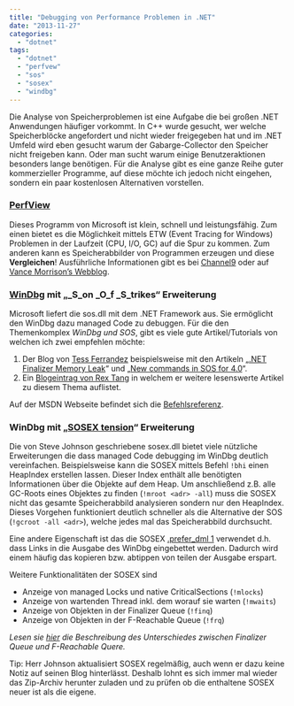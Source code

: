 ```yaml
---
title: "Debugging von Performance Problemen in .NET"
date: "2013-11-27"
categories: 
  - "dotnet"
tags: 
  - "dotnet"
  - "perfvew"
  - "sos"
  - "sosex"
  - "windbg"
---
```


Die Analyse von Speicherproblemen ist eine Aufgabe die bei großen .NET Anwendungen häufiger vorkommt. In C++ wurde gesucht, wer welche Speicherblöcke angefordert und nicht wieder freigegeben hat und im .NET Umfeld wird eben gesucht warum der Gabarge-Collector den Speicher nicht freigeben kann. Oder man sucht warum einige Benutzeraktionen besonders lange benötigen. Für die Analyse gibt es eine ganze Reihe guter kommerzieller Programme, auf diese möchte ich jedoch nicht eingehen, sondern ein paar kostenlosen Alternativen vorstellen.

### [PerfView](http://www.microsoft.com/en-us/download/details.aspx?id=28567)

Dieses Programm von Microsoft ist klein, schnell und leistungsfähig. Zum einen bietet es die Möglichkeit mittels ETW (Event Tracing for Windows) Problemen in der Laufzeit (CPU, I/O, GC) auf die Spur zu kommen. Zum anderen kann es Speicherabbilder von Programmen erzeugen und diese **Vergleichen**! Ausführliche Informationen gibt es bei [Channel9](http://channel9.msdn.com/Series/PerfView-Tutorial) oder auf [Vance Morrison’s Webblog](http://blogs.msdn.com/b/vancem/).

### [WinDbg](http://msdn.microsoft.com/en-us/library/windows/hardware/ff551063.aspx) mit „_S_on _O_f _S_trikes“ Erweiterung

Microsoft liefert die sos.dll mit dem .NET Framework aus. Sie ermöglicht den WinDbg dazu managed Code zu debuggen. Für die den Themenkomplex _WinDbg und SOS_, gibt es viele gute Artikel/Tutorials von welchen ich zwei empfehlen möchte:

1. Der Blog von [Tess Ferrandez](http://blogs.msdn.com/b/tess/default.aspx?PageIndex=1&PostSortBy=MostRecent) beispielsweise mit den Artikeln „[.NET Finalizer Memory Leak](http://blogs.msdn.com/b/tess/archive/2007/10/19/net-finalizer-memory-leak-debugging-with-sos-dll-in-visual-studio.aspx)“ und „[New commands in SOS for 4.0](http://blogs.msdn.com/b/tess/archive/2010/03/01/new-commands-in-sos-for-net-4-0-part-1.aspx?Redirected=true)“.
2. Ein [Blogeintrag von Rex Tang](http://blogs.msdn.com/b/rextang/archive/2007/07/24/4026494.aspx) in welchem er weitere lesenswerte Artikel zu diesem Thema auflistet.

Auf der MSDN Webseite befindet sich die [Befehlsreferenz](http://msdn.microsoft.com/de-de/library/bb190764.aspx).

### WinDbg mit „[SOSEX tension](http://www.stevestechspot.com)“ Erweiterung

Die von Steve Johnson geschriebene sosex.dll bietet viele nützliche Erweiterungen die dass managed Code debugging im WinDbg deutlich vereinfachen. Beispielsweise kann die SOSEX mittels Befehl `!bhi` einen HeapIndex erstellen lassen. Dieser Index enthält alle benötigten Informationen über die Objekte auf dem Heap. Um anschließend z.B. alle GC-Roots eines Objektes zu finden (`!mroot <adr> -all`) muss die SOSEX nicht das gesamte Speicherabbild analysieren sondern nur den HeapIndex. Dieses Vorgehen funktioniert deutlich schneller als die Alternative der SOS (`!gcroot -all <adr>`), welche jedes mal das Speicherabbild durchsucht.

Eine andere Eigenschaft ist das die SOSEX [.prefer_dml 1](http://www.wintellect.com/blogs/jrobbins/a-cool-windbg-sos-hidden-feature) verwendet d.h. dass Links in die Ausgabe des WinDbg eingebettet werden. Dadurch wird einem häufig das kopieren bzw. abtippen von teilen der Ausgabe erspart.

Weitere Funktionalitäten der SOSEX sind

- Anzeige von managed Locks und native CriticalSections (`!mlocks`)
- Anzeige von wartenden Thread inkl. dem worauf sie warten (`!mwaits`)
- Anzeige von Objekten in der Finalizer Queue (`!finq`)
- Anzeige von Objekten in der F-Reachable Queue (`!frq`)

_Lesen sie [hier](http://blogs.microsoft.co.il/sasha/2012/07/28/finalization-queue-or-f-reachable-queue-sosex-not-so-new-commands/) die Beschreibung des Unterschiedes zwischen Finalizer Queue und F-Reachable Quere._

Tip: Herr Johnson aktualisiert SOSEX regelmäßig, auch wenn er dazu keine Notiz auf seinen Blog hinterlässt. Deshalb lohnt es sich immer mal wieder das Zip-Archiv herunter zuladen und zu prüfen ob die enthaltene SOSEX neuer ist als die eigene.
